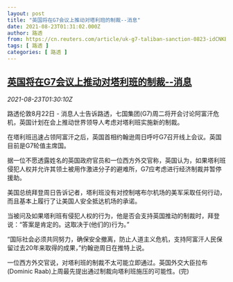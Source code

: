 ```yaml
---
layout: post
title: "英国将在G7会议上推动对塔利班的制裁--消息"
date: 2021-08-23T01:31:02.000Z
author: 路透
from: https://cn.reuters.com/article/uk-g7-taliban-sanction-0823-idCNKBS2FO032
tags: [ 路透 ]
categories: [ 路透 ]
---
```

<!--1629682262000-->
[英国将在G7会议上推动对塔利班的制裁--消息](https://cn.reuters.com/article/uk-g7-taliban-sanction-0823-idCNKBS2FO032)
------

<div>
<div><i>2021-08-23T01:30:10Z</i></div><p>路透伦敦8月22日 - 消息人士告诉路透，七国集团(G7)周二将开会讨论阿富汗危机，英国计划在会上推动世界领导人考虑对塔利班实施新的制裁。</p><p>在塔利班迅速占领阿富汗之后，英国首相约翰逊周日呼吁G7召开线上会议。英国目前是G7轮值主席国。</p><p>据一位不愿透露姓名的英国政府官员和一位西方外交官称，英国认为，如果塔利班侵犯人权并允许其领土被用作激进分子的避难所，G7应考虑进行经济制裁并暂停援助。</p><p>美国总统拜登周日告诉记者，塔利班没有对控制喀布尔机场的美军采取任何行动，而且基本上履行了让美国人安全抵达机场的承诺。</p><p>当被问及如果塔利班有侵犯人权的行为，他是否会支持英国推动的制裁时，拜登说：“答案是肯定的。这取决于(他们的)行为。”</p><p>“国际社会必须共同努力，确保安全撤离，防止人道主义危机，支持阿富汗人民保留过去20年来取得的成果，”约翰逊周日在推特上说。</p><p>一位西方外交官说，对塔利班的制裁不太可能立即通过。英国外交大臣拉布(Dominic Raab)上周最先提出通过制裁向塔利班施压的可能性。(完)</p>
</div>
